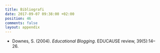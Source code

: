 ```yaml
---
title: Bibliografi
date: 2017-09-07 09:38:00 +02:00
position: 46
comments: false
layout: appendix
---
```


* Downes, S. (2004). _Educational Blogging_. EDUCAUSE review, 39(5):14–26.

